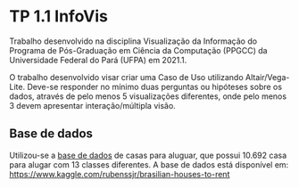 # TP 1.1 InfoVis

Trabalho desenvolvido na disciplina Visualização da Informação do Programa de Pós-Graduação em Ciência da Computação (PPGCC) da Universidade Federal do Pará (UFPA) em 2021.1.

O trabalho desenvolvido visar criar uma Caso de Uso utilizando Altair/Vega-Lite. Deve-se responder no mínimo duas perguntas ou hipóteses sobre os dados, através de pelo menos 5 visualizações diferentes, onde pelo menos 3 devem apresentar interação/múltipla visão.

## Base de dados

Utilizou-se a [base de dados](datasets/houses_to_rent_v2.csv) de casas para aluguar, que possui 10.692 casa para alugar com 13 classes diferentes. A base de dados está disponível em: <https://www.kaggle.com/rubenssjr/brasilian-houses-to-rent>